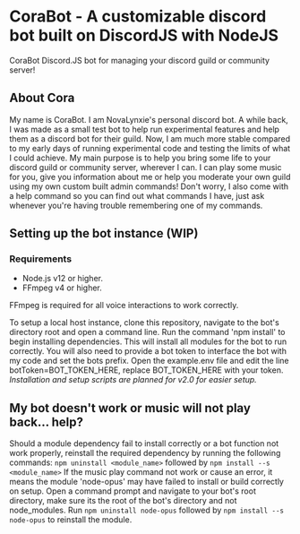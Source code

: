 # CoraBot - A customizable discord bot built on DiscordJS with NodeJS
CoraBot Discord.JS bot for managing your discord guild or community server!

## About Cora
My name is CoraBot. I am NovaLynxie's personal discord bot.
A while back, I was made as a small test bot to help run experimental features and help them as a discord bot for their guild.
Now, I am much more stable compared to my early days of running experimental code and testing the limits of what I could achieve.
My main purpose is to help you bring some life to your discord guild or community server, wherever I can.
I can play some music for you, give you information about me or help you moderate your own guild using my own custom built admin commands!
Don't worry, I also come with a help command so you can find out what commands I have, just ask whenever you're having trouble remembering one of my commands.

## Setting up the bot instance (WIP)

### Requirements
- Node.js v12 or higher.
- FFmpeg v4 or higher.

FFmpeg is required for all voice interactions to work correctly.

To setup a local host instance, clone this repository, navigate to the bot's directory root and open a command line. Run the command 'npm install' to begin installing dependencies.
This will install all modules for the bot to run correctly.
You will also need to provide a bot token to interface the bot with my code and set the bots prefix. Open the example.env file and edit the line botToken=BOT_TOKEN_HERE, replace BOT_TOKEN_HERE with your token.  
*Installation and setup scripts are planned for v2.0 for easier setup.*

## My bot doesn't work or music will not play back... help?
Should a module dependency fail to install correctly or a bot function not work properly, reinstall the required dependency by running the following commands:
`npm uninstall <module_name>` followed by `npm install --s <module_name>`
If the music play command not work or cause an error, it means the module 'node-opus' may have failed to install or build correctly on setup.
Open a command prompt and navigate to your bot's root directory, make sure its the root of the bot's directory and not node_modules.
Run `npm uninstall node-opus` followed by `npm install --s node-opus` to reinstall the module.

